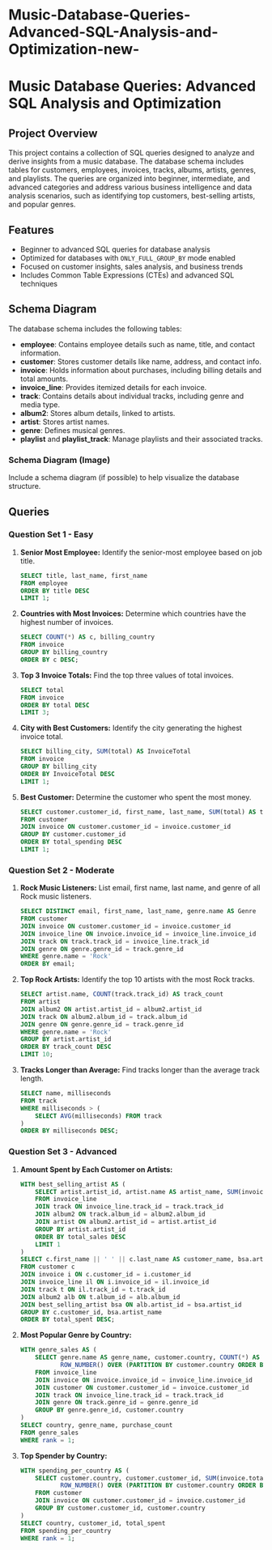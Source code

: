 # Music-Database-Queries-Advanced-SQL-Analysis-and-Optimization-new-

# Music Database Queries: Advanced SQL Analysis and Optimization

## Project Overview
This project contains a collection of SQL queries designed to analyze and derive insights from a music database. The database schema includes tables for customers, employees, invoices, tracks, albums, artists, genres, and playlists. The queries are organized into beginner, intermediate, and advanced categories and address various business intelligence and data analysis scenarios, such as identifying top customers, best-selling artists, and popular genres.

## Features
- Beginner to advanced SQL queries for database analysis
- Optimized for databases with `ONLY_FULL_GROUP_BY` mode enabled
- Focused on customer insights, sales analysis, and business trends
- Includes Common Table Expressions (CTEs) and advanced SQL techniques

## Schema Diagram
The database schema includes the following tables:
- **employee**: Contains employee details such as name, title, and contact information.
- **customer**: Stores customer details like name, address, and contact info.
- **invoice**: Holds information about purchases, including billing details and total amounts.
- **invoice_line**: Provides itemized details for each invoice.
- **track**: Contains details about individual tracks, including genre and media type.
- **album2**: Stores album details, linked to artists.
- **artist**: Stores artist names.
- **genre**: Defines musical genres.
- **playlist** and **playlist_track**: Manage playlists and their associated tracks.

### Schema Diagram (Image)
Include a schema diagram (if possible) to help visualize the database structure.

## Queries

### Question Set 1 - Easy
1. **Senior Most Employee:** Identify the senior-most employee based on job title.
    ```sql
    SELECT title, last_name, first_name
    FROM employee
    ORDER BY title DESC
    LIMIT 1;
    ```

2. **Countries with Most Invoices:** Determine which countries have the highest number of invoices.
    ```sql
    SELECT COUNT(*) AS c, billing_country
    FROM invoice
    GROUP BY billing_country
    ORDER BY c DESC;
    ```

3. **Top 3 Invoice Totals:** Find the top three values of total invoices.
    ```sql
    SELECT total
    FROM invoice
    ORDER BY total DESC
    LIMIT 3;
    ```

4. **City with Best Customers:** Identify the city generating the highest invoice total.
    ```sql
    SELECT billing_city, SUM(total) AS InvoiceTotal
    FROM invoice
    GROUP BY billing_city
    ORDER BY InvoiceTotal DESC
    LIMIT 1;
    ```

5. **Best Customer:** Determine the customer who spent the most money.
    ```sql
    SELECT customer.customer_id, first_name, last_name, SUM(total) AS total_spending
    FROM customer
    JOIN invoice ON customer.customer_id = invoice.customer_id
    GROUP BY customer.customer_id
    ORDER BY total_spending DESC
    LIMIT 1;
    ```

### Question Set 2 - Moderate
1. **Rock Music Listeners:** List email, first name, last name, and genre of all Rock music listeners.
    ```sql
    SELECT DISTINCT email, first_name, last_name, genre.name AS Genre
    FROM customer
    JOIN invoice ON customer.customer_id = invoice.customer_id
    JOIN invoice_line ON invoice.invoice_id = invoice_line.invoice_id
    JOIN track ON track.track_id = invoice_line.track_id
    JOIN genre ON genre.genre_id = track.genre_id
    WHERE genre.name = 'Rock'
    ORDER BY email;
    ```

2. **Top Rock Artists:** Identify the top 10 artists with the most Rock tracks.
    ```sql
    SELECT artist.name, COUNT(track.track_id) AS track_count
    FROM artist
    JOIN album2 ON artist.artist_id = album2.artist_id
    JOIN track ON album2.album_id = track.album_id
    JOIN genre ON genre.genre_id = track.genre_id
    WHERE genre.name = 'Rock'
    GROUP BY artist.artist_id
    ORDER BY track_count DESC
    LIMIT 10;
    ```

3. **Tracks Longer than Average:** Find tracks longer than the average track length.
    ```sql
    SELECT name, milliseconds
    FROM track
    WHERE milliseconds > (
        SELECT AVG(milliseconds) FROM track
    )
    ORDER BY milliseconds DESC;
    ```

### Question Set 3 - Advanced
1. **Amount Spent by Each Customer on Artists:**
    ```sql
    WITH best_selling_artist AS (
        SELECT artist.artist_id, artist.name AS artist_name, SUM(invoice_line.unit_price * invoice_line.quantity) AS total_sales
        FROM invoice_line
        JOIN track ON invoice_line.track_id = track.track_id
        JOIN album2 ON track.album_id = album2.album_id
        JOIN artist ON album2.artist_id = artist.artist_id
        GROUP BY artist.artist_id
        ORDER BY total_sales DESC
        LIMIT 1
    )
    SELECT c.first_name || ' ' || c.last_name AS customer_name, bsa.artist_name, SUM(il.unit_price * il.quantity) AS total_spent
    FROM customer c
    JOIN invoice i ON c.customer_id = i.customer_id
    JOIN invoice_line il ON i.invoice_id = il.invoice_id
    JOIN track t ON il.track_id = t.track_id
    JOIN album2 alb ON t.album_id = alb.album_id
    JOIN best_selling_artist bsa ON alb.artist_id = bsa.artist_id
    GROUP BY c.customer_id, bsa.artist_name
    ORDER BY total_spent DESC;
    ```

2. **Most Popular Genre by Country:**
    ```sql
    WITH genre_sales AS (
        SELECT genre.name AS genre_name, customer.country, COUNT(*) AS purchase_count,
               ROW_NUMBER() OVER (PARTITION BY customer.country ORDER BY COUNT(*) DESC) AS rank
        FROM invoice_line
        JOIN invoice ON invoice.invoice_id = invoice_line.invoice_id
        JOIN customer ON customer.customer_id = invoice.customer_id
        JOIN track ON invoice_line.track_id = track.track_id
        JOIN genre ON track.genre_id = genre.genre_id
        GROUP BY genre.genre_id, customer.country
    )
    SELECT country, genre_name, purchase_count
    FROM genre_sales
    WHERE rank = 1;
    ```

3. **Top Spender by Country:**
    ```sql
    WITH spending_per_country AS (
        SELECT customer.country, customer.customer_id, SUM(invoice.total) AS total_spent,
               ROW_NUMBER() OVER (PARTITION BY customer.country ORDER BY SUM(invoice.total) DESC) AS rank
        FROM customer
        JOIN invoice ON customer.customer_id = invoice.customer_id
        GROUP BY customer.customer_id, customer.country
    )
    SELECT country, customer_id, total_spent
    FROM spending_per_country
    WHERE rank = 1;
    ```


